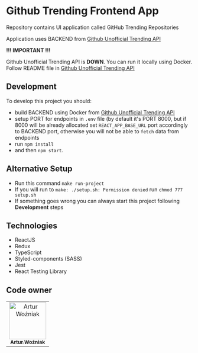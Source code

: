 # Github Trending Frontend App

Repository contains UI application called GitHub Trending Repositories

Application uses BACKEND from [Github Unofficial Trending API](https://github.com/huchenme/github-trending-api)

**!!! IMPORTANT !!!**

Github Unofficial Trending API is **DOWN**. You can run it locally using Docker. Follow README file in 
[Github Unofficial Trending API](https://github.com/huchenme/github-trending-api)
## Development
To develop this project you should:
- build BACKEND using Docker from [Github Unofficial Trending API](https://github.com/huchenme/github-trending-api)
- setup PORT for endpoints in `.env` file (by default it's PORT 8000, but if 8000 will be already allocated set `REACT_APP_BASE_URL` port accordingly to BACKEND port, otherwise you will not be able to `fetch` data from endpoints
-  run `npm install`
- and then `npm start`.

## Alternative Setup

 - Run this command `make run-project`
 - If you will run to `make: ./setup.sh: Permission denied` run `chmod 777 setup.sh`
 - If something goes wrong you can always start this project following **Development** steps

## Technologies

- ReactJS
- Redux
- TypeScript
- Styled-components (SASS)
- Jest
- React Testing Library

## Code owner

<table>
  <tr>
    <td align="center">
      <a href="https://github.com/artuone83">
        <img src="https://avatars3.githubusercontent.com/u/32961497?v=4" width="100px;" alt="Artur Woźniak"/>
        <br />
        <sub><b>Artur Woźniak</b></sub>
      </a>
    </td>
  </tr>
</table>

